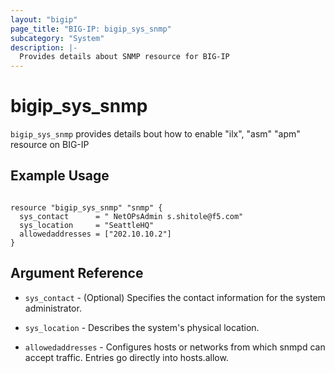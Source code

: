 ```yaml
---
layout: "bigip"
page_title: "BIG-IP: bigip_sys_snmp"
subcategory: "System"
description: |-
  Provides details about SNMP resource for BIG-IP
---
```


# bigip\_sys\_snmp

`bigip_sys_snmp` provides details bout how to enable "ilx", "asm" "apm" resource on BIG-IP
## Example Usage


```hcl

resource "bigip_sys_snmp" "snmp" {
  sys_contact      = " NetOPsAdmin s.shitole@f5.com"
  sys_location     = "SeattleHQ"
  allowedaddresses = ["202.10.10.2"]
}

```

## Argument Reference

* `sys_contact` - (Optional) Specifies the contact information for the system administrator.

* `sys_location` - Describes the system's physical location.

* `allowedaddresses` - Configures hosts or networks from which snmpd can accept traffic. Entries go directly into hosts.allow.
